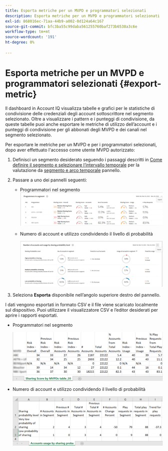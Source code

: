 ```yaml
---
title: Esporta metriche per un MVPD e programmatori selezionati
description: Esporta metriche per un MVPD e programmatori selezionati
exl-id: 868016ec-71aa-44b9-a002-0d124a64c167
source-git-commit: bfc3ba55c99daba561255760baf273b6538a3c6e
workflow-type: tm+mt
source-wordcount: '191'
ht-degree: 0%

---
```


# Esporta metriche per un MVPD e programmatori selezionati {#export-metric}

Il dashboard in Account IQ visualizza tabelle e grafici per le statistiche di condivisione delle credenziali degli account sottoscrittore nel segmento selezionato. Oltre a visualizzare i pattern e i punteggi di condivisione, da queste tabelle puoi anche esportare le metriche di utilizzo dell’account e i punteggi di condivisione per gli abbonati degli MVPD e dei canali nel segmento selezionato.

Per esportare le metriche per un MVPD e per i programmatori selezionati, dopo aver effettuato l&#39;accesso come utente MVPD autorizzato:

1. Definisci un segmento desiderato seguendo i passaggi descritti in [Come definire il segmento e selezionare l’intervallo temporale](/help/AccountIQ/howto-select-segment-timeframe.md) per la valutazione da [segmento e arco temporale](/help/AccountIQ/segments-timeframe.md) pannello.

1. Passare a uno dei pannelli seguenti:

   * Programmatori nel segmento
      ![](assets/prog-segment-export-option.png)

   * Numero di account e utilizzo condividendo il livello di probabilità

      ![](assets/progr-usage-panel-export.png)

1. Seleziona **Esporta** disponibile nell’angolo superiore destro del pannello.

I dati vengono esportati in formato CSV e il file viene scaricato localmente sul dispositivo. Puoi utilizzare il visualizzatore CSV e l’editor desiderati per aprire i rapporti esportati.

* Programmatori nel segmento

   ![](assets/export-progr-in-seg.png)


* Numero di account e utilizzo condividendo il livello di probabilità

   ![](assets/export-acc-usage.png)
